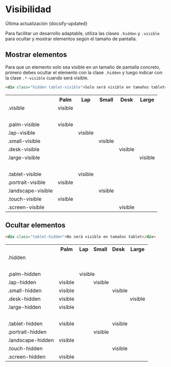# Visibilidad
<div class="lastUpdated">Última actualización {docsify-updated}</div>

Para facilitar un desarrollo adaptable, utiliza las clases `.hidden` y `.visible`
para ocultar y mostrar elementos según el tamaño de pantalla.

## Mostrar elementos

Para que un elemento solo sea visible en un tamaño de pantalla concreto, primero
debes ocultar el elemento con la clase `.hidden` y luego indicar con la clase
`.*-visible` cuando será visible.


```html
<div class="hidden tablet-visible">Solo será visible en tamaños tablet</div>
```

<div class="responsive responsive--title">
  <table class='responsive__table'>
    <tr>
      <th>&nbsp;</th>
      <th><i class='icon-palm'></i> Palm</th>
      <th><i class='icon-lap'></i> Lap</th>
      <th><i class='icon-small'></i> Small</th>
      <th><i class='icon-desktop'></i> Desk</th>
      <th><i class='icon-large'></i> Large</th>
    </tr>
    <tr>
      <td><div>.visible</div></td>
      <td colspan='5'><div class='responsive__block'>visible</div></td>
    </tr>
    <tr><td colspan='6'>&nbsp;</td></tr>
    <tr>
      <td><div>.palm-visible</div></td>
      <td><div class='responsive__block'>visible</div></td>
      <td colspan='4'><div class='responsive__block responsive__block--disabled'></div></td>
    </tr>
    <tr>
      <td><div>.lap-visible</div></td>
      <td><div class='responsive__block responsive__block--disabled'></div></td>
      <td><div class='responsive__block'>visible</div></td>
      <td colspan='3'><div class='responsive__block responsive__block--disabled'></div></td>
    </tr>
    <tr>
      <td><div>.small-visible</div></td>
      <td colspan='2'><div class='responsive__block responsive__block--disabled'></div></td>
      <td><div class='responsive__block'>visible</div></td>
      <td colspan='2'><div class='responsive__block responsive__block--disabled'></div></td>
    </tr>
    <tr>
      <td><div>.desk-visible</div></td>
      <td colspan='3'><div class='responsive__block responsive__block--disabled'></div></td>
      <td><div class='responsive__block'>visible</div></td>
      <td><div class='responsive__block responsive__block--disabled'></div></td>
    </tr>
    <tr>
      <td><div>.large-visible</div></td>
      <td colspan='4'><div class='responsive__block responsive__block--disabled'></div></span></td>
      <td><div class='responsive__block'>visible</div></td>
    </tr>
    <tr><td colspan='6'>&nbsp;</td></tr>
    <tr>
      <td>.tablet-visible</td>
      <td><div class='responsive__block responsive__block--disabled'></div></td>
      <td colspan='2'><div class='responsive__block'>visible</div></td>
      <td colspan='2'><div class='responsive__block responsive__block--disabled'></div></td>
    </tr>
    <tr>
      <td>.portrait-visible</td>
      <td colspan='2'><div class='responsive__block'>visible</div></td>
      <td colspan='3'><div class='responsive__block responsive__block--disabled'></div></td>
    </tr>
    <tr>
      <td>.landscape-visible</td>
      <td colspan='2'><div class='responsive__block responsive__block--disabled'></div></td>
      <td colspan='3'><div class='responsive__block'>visible</div></td>
    </tr>
    <tr>
      <td>.touch-visible</td>
      <td colspan='3'><div class='responsive__block'>visible</div></td>
      <td colspan='2'><div class='responsive__block responsive__block--disabled'></div></td>
    </tr>
    <tr>
      <td>.screen-visible</td>
      <td colspan='3'><div class='responsive__block responsive__block--disabled'></div></td>
      <td colspan='2'><div class='responsive__block'>visible</div></td>
    </tr>
  </table>

  <div class="responsive--background">
    <div class="responsive__background__block"></div>
    <div class="responsive__background__block"></div>
    <div class="responsive__background__block"></div>
    <div class="responsive__background__block"></div>
    <div class="responsive__background__block"></div>
    <div class="responsive__background__block"></div>
  </div>
</div>


## Ocultar elementos

```html
<div class="tablet-hidden">No será visible en tamaños tablet</div>
```

<div class="responsive responsive--title">
  <table class='responsive__table'>
    <tr>
      <th>&nbsp;</th>
      <th><i class='icon-palm'></i> Palm</th>
      <th><i class='icon-lap'></i> Lap</th>
      <th><i class='icon-small'></i> Small</th>
      <th><i class='icon-desktop'></i> Desk</th>
      <th><i class='icon-large'></i> Large</th>
    </tr>
    <tr>
      <td>.hidden</td>
      <td colspan='5'><div class='responsive__block responsive__block--disabled'></div></td>
    </tr>
    <tr><td colspan='6'>&nbsp;</td></tr>
    <tr>
      <td>.palm-hidden</td>
      <td><div class='responsive__block responsive__block--disabled'></div></td>
      <td colspan='4'><div class='responsive__block'>visible</div></td>
    </tr>
    <tr>
      <td>.lap-hidden</td>
      <td><div class='responsive__block'>visible</div></td>
      <td><div class='responsive__block responsive__block--disabled'></div></td>
      <td colspan='3'><div class='responsive__block'>visible</div></td>
    </tr>
    <tr>
      <td>.small-hidden</td>
      <td colspan='2'><div class='responsive__block'>visible</div></td>
      <td><div class='responsive__block responsive__block--disabled'></div></td>
      <td colspan='2'><div class='responsive__block'>visible</div></td>
    </tr>
    <tr>
      <td>.desk-hidden</td>
      <td colspan='3'><div class='responsive__block'>visible</div></td>
      <td><div class='responsive__block responsive__block--disabled'></div></td>
      <td><div class='responsive__block'>visible</div></td>
    </tr>
    <tr>
      <td>.large-hidden</td>
      <td colspan='4'><div class='responsive__block'>visible</div></span></td>
      <td><div class='responsive__block responsive__block--disabled'></div></td>
    </tr>
    <tr><td colspan='6'>&nbsp;</td></tr>
    <tr>
      <td>.tablet-hidden</td>
      <td><div class='responsive__block'>visible</div></td>
      <td colspan='2'><div class='responsive__block responsive__block--disabled'></div></td>
      <td colspan='2'><div class='responsive__block'>visible</div></td>
    </tr>
    <tr>
      <td>.portrait-hidden</td>
      <td colspan='2'><div class='responsive__block responsive__block--disabled'></div></td>
      <td colspan='3'><div class='responsive__block'>visible</div></td>
    </tr>
    <tr>
      <td>.landscape-hidden</td>
      <td colspan='2'><div class='responsive__block'>visible</div></td>
      <td colspan='3'><div class='responsive__block responsive__block--disabled'></div></td>
    </tr>
    <tr>
      <td>.touch-hidden</td>
      <td colspan='3'><div class='responsive__block responsive__block--disabled'></div></td>
      <td colspan='2'><div class='responsive__block'>visible</div></td>
    </tr>
    <tr>
      <td>.screen-hidden</td>
      <td colspan='3'><div class='responsive__block'>visible</div></td>
      <td colspan='2'><div class='responsive__block responsive__block--disabled'></div></td>
    </tr>
  </table>

  <div class="responsive--background">
    <div class="responsive__background__block"></div>
    <div class="responsive__background__block"></div>
    <div class="responsive__background__block"></div>
    <div class="responsive__background__block"></div>
    <div class="responsive__background__block"></div>
    <div class="responsive__background__block"></div>
  </div>
</div>
